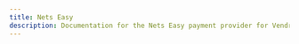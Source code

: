 ```yaml
---
title: Nets Easy
description: Documentation for the Nets Easy payment provider for Vendr, the eCommerce solution for Umbraco v8+
---
```


<work-in-progress></work-in-progress>